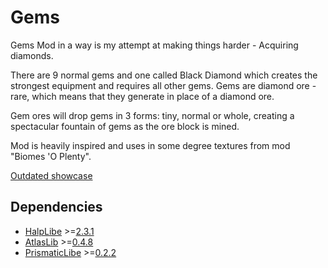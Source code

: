 # Gems

Gems Mod in a way is my attempt at making things harder - Acquiring diamonds.

There are 9 normal gems and one called Black Diamond which creates the strongest equipment and requires all other gems. Gems are diamond ore - rare, which means that they generate in place of a diamond ore. 

Gem ores will drop gems in 3 forms: tiny, normal or whole, creating a spectacular fountain of gems as the ore block is mined.

Mod is heavily inspired and uses in some degree textures from mod "Biomes 'O Plenty".

[Outdated showcase](https://www.youtube.com/watch?v=pnNFS3MmbqI)

## Dependencies

- [HalpLibe](https://github.com/Turnip-Labs/bta-halplibe) >=[2.3.1](https://github.com/Turnip-Labs/bta-halplibe/releases/tag/2.3.1)
- [AtlasLib](https://github.com/dotBlueShoes/bta-AtlasLib) >=[0.4.8](https://github.com/dotBlueShoes/bta-AtlasLib/releases/tag/0.4.8)
- [PrismaticLibe](https://github.com/UselessBullets/BTA_Babric_PrismaticLibe) >=[0.2.2](https://github.com/UselessBullets/BTA_Babric_PrismaticLibe/releases/tag/v2.2.0)

